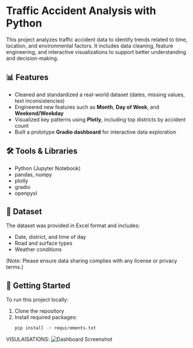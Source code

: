 # Traffic Accident Analysis with Python

This project analyzes traffic accident data to identify trends related to time, location, and environmental factors. It includes data cleaning, feature engineering, and interactive visualizations to support better understanding and decision-making.

## 📊 Features

- Cleaned and standardized a real-world dataset (dates, missing values, text inconsistencies)
- Engineered new features such as **Month**, **Day of Week**, and **Weekend/Weekday**
- Visualized key patterns using **Plotly**, including top districts by accident count
- Built a prototype **Gradio dashboard** for interactive data exploration

## 🛠 Tools & Libraries

- Python (Jupyter Notebook)
- pandas, numpy
- plotly
- gradio
- openpyxl

## 📁 Dataset

The dataset was provided in Excel format and includes:
- Date, district, and time of day
- Road and surface types
- Weather conditions

(Note: Please ensure data sharing complies with any license or privacy terms.)

## 🚀 Getting Started

To run this project locally:

1. Clone the repository
2. Install required packages:
   ```bash
   pip install -r requirements.txt

VISULAISATIONS:
![Dashboard Screenshot](./assets/dashboard.png)
